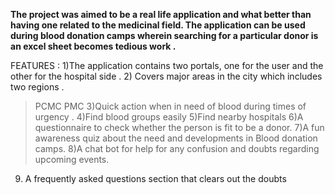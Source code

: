 <B>The project was aimed to be a real life application and what better than having
one related to the medicinal field.
The application can be used during blood donation camps wherein searching
for a particular donor is an excel sheet becomes tedious work .</B>

FEATURES :
1)The application contains two portals, one for the user and the other for the
hospital side .
2) Covers major areas in the city which includes two regions .
> PCMC
>PMC
3)Quick action when in need of blood during times of urgency .
4)Find blood groups easily
5)Find nearby hospitals
6)A questionnaire to check whether the person is fit to be a donor.
7)A fun awareness quiz about the need and developments in Blood donation
camps.
8)A chat bot for help for any confusion and doubts regarding upcoming
events.
9) A frequently asked questions section that clears out the doubts




